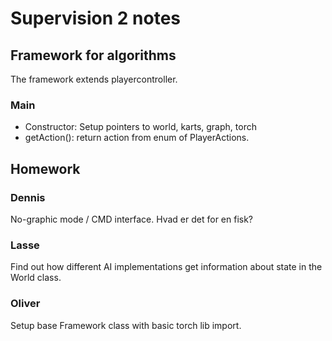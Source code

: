 # Supervision 2 notes
## Framework for algorithms
The framework extends playercontroller.

### **Main**
* Constructor: Setup pointers to world, karts, graph, torch
* getAction(): return action from enum of PlayerActions.


## Homework
### Dennis
No-graphic mode / CMD interface. Hvad er det for en fisk?

### Lasse
Find out how different AI implementations get information about state in the World class.

### Oliver
Setup base Framework class with basic torch lib import.